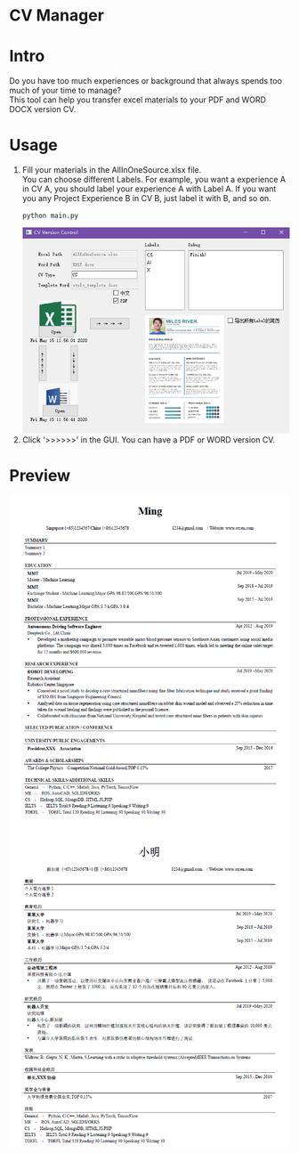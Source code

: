  # CV Manager
 
 # Intro
 Do you have too much experiences or background that always spends too much of your time to manage?  
 This tool can help you transfer excel materials to your PDF and WORD DOCX version CV.
 
 # Usage
 1. Fill your materials in the AllInOneSource.xlsx file.   
    You can choose different Labels. For example, you want a experience A in CV A, you should label your experience A with Label A.
    If you want you any Project Experience B in CV B, just label it with B, and so on.  
    ```angular2
    python main.py
    ``` 
    ![Image description](docs/gui.png)
 2. Click '>>>>>>' in the GUI. You can have a PDF or WORD version CV.
 
 # Preview
 ![Image description](docs/pre_e.png)
 ![Image description](docs/pre_c.png)

 

 
 
 
 